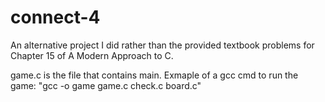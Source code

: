 # connect-4
An alternative project I did rather than the provided textbook problems for Chapter 15 of A Modern Approach to C.

game.c is the file that contains main.
Exmaple of a gcc cmd to run the game: "gcc -o game game.c check.c board.c"
